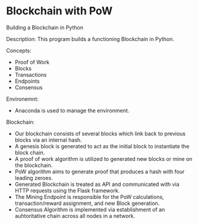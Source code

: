 # Blockchain with PoW

Building a Blockchain in Python

Description: This program builds a functioning Blockchain in Python.

Concepts:
- Proof of Work
- Blocks
- Transactions
- Endpoints
- Consensus

Environemnt:
- Anaconda is used to manage the environment.

Blockchain:
- Our blockchain consists of several blocks which link back to previous blocks via an internal hash.
- A genesis block is generated to act as the initial block to instantiate the block chain.
- A proof of work algorithm is utilized to generated new blocks or mine on the blockchain.
- PoW algorithm aims to generate proof that produces a hash with four leading zeroes.
- Generated Blockchain is treated as API and communicated with via HTTP requests using the Flask framework.
- The Mining Endpoint is responsible for the PoW calculations, transaction/reward assignment, and new Block generation.
- Consensus Algorithm is implemented via establishment of an auhtoritative chain across all nodes in a network. 

